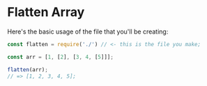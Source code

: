 # Flatten Array

Here's the basic usage of the file that you'll be creating:

```javascript
const flatten = require('./') // <- this is the file you make;

const arr = [1, [2], [3, 4, [5]]];

flatten(arr); 
// => [1, 2, 3, 4, 5];
```